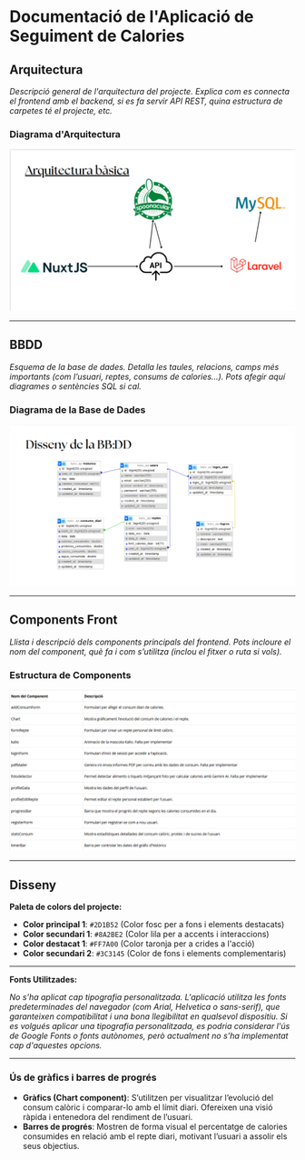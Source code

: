 # Documentació de l'Aplicació de Seguiment de Calories

## Arquitectura

*Descripció general de l'arquitectura del projecte. Explica com es connecta el frontend amb el backend, si es fa servir API REST, quina estructura de carpetes té el projecte, etc.*

### Diagrama d'Arquitectura

![Diagrama d'Arquitectura](arquitectura.png)

---

## BBDD

*Esquema de la base de dades. Detalla les taules, relacions, camps més importants (com l’usuari, reptes, consums de calories...). Pots afegir aquí diagrames o sentències SQL si cal.*

### Diagrama de la Base de Dades

![Diagrama BBDD](bbdd.png)

---

## Components Front

*Llista i descripció dels components principals del frontend. Pots incloure el nom del component, què fa i com s’utilitza (inclou el fitxer o ruta si vols).*

### Estructura de Components

![Components Front](ComponentsFront.png)

---

## Disseny

**Paleta de colors del projecte:**

- **Color principal 1**: `#2D1B52` (Color fosc per a fons i elements destacats)
- **Color secundari 1**: `#8A2BE2` (Color lila per a accents i interaccions)
- **Color destacat 1**: `#FF7A00` (Color taronja per a crides a l'acció)
- **Color secundari 2**: `#3C3145` (Color de fons i elements complementaris)

---

**Fonts Utilitzades:**

*No s'ha aplicat cap tipografia personalitzada. L'aplicació utilitza les fonts predeterminades del navegador (com Arial, Helvetica o sans-serif), que garanteixen compatibilitat i una bona llegibilitat en qualsevol dispositiu.*
*Si es volgués aplicar una tipografia personalitzada, es podria considerar l'ús de Google Fonts o fonts autònomes, però actualment no s'ha implementat cap d'aquestes opcions.*

---
### Ús de gràfics i barres de progrés

- **Gràfics (Chart component)**: S’utilitzen per visualitzar l’evolució del consum calòric i comparar-lo amb el límit diari. Ofereixen una visió ràpida i entenedora del rendiment de l’usuari.
- **Barres de progrés**: Mostren de forma visual el percentatge de calories consumides en relació amb el repte diari, motivant l’usuari a assolir els seus objectius.